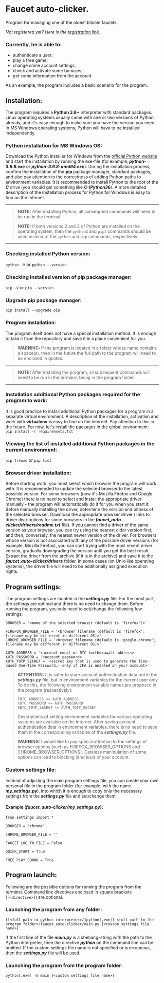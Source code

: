 # Faucet auto-clicker.

Program for managing one of the oldest bitcoin faucets.

_Not registered yet? Here is the [registration link](https://clck.ru/hqTDa "Registering on a bitcoin faucet")._

### Currently, he is able to:
* authenticate a user;
* play a free game;
* change some account settings;
* check and activate some bonuses;
* get some information from the account.

As an example, the program includes a basic scenario for the program.

## Installation:
The program requires a **Python 3.6+** interpreter with standard packages. Linux operating systems usually come with one
or two versions of Python already, and it's easy enough to make sure you have the version you need. In MS Windows
operating systems, Python will have to be installed independently.

### Python installation for MS Windows OS:
Download the Python installer for Windows from the
[official Python website](https://www.python.org/downloads/windows/ "Download page Python for MS Windows") and start the
installation by running the exe-file (for example, _**python-3.6.8.exe**_ or _**python-3.6.8-amd64.exe**_). During the
installation process, confirm the installation of the **pip** package manager, standard packages, and also pay attention
to the correctness of adding Python paths to environment variables. It is recommended to install Python to the root of
the _**C**_ drive (you should get something like _**C:\Python36**_). A more detailed description of the installation
process for Python for Windows is easy to find on the Internet.

---
>**NOTE:** After installing Python, all subsequent commands will need to be run in the terminal.

>**NOTE:** If both versions 2 and 3 of Python are installed on the operating system, then the `python3` and `pip3`
> commands should be used instead of the `python` and `pip` commands, respectively.
---

### Checking installed Python version:
`python -V` or `python --version`

### Checking installed version of pip package manager:
`pip -V` or `pip --version`

### Upgrade pip package manager:
`pip install --upgrade pip`

### Program installation:
The program itself does not have a special installation method.
It is enough to take it from the repository and save it in a place convenient for you.
>**WARNING:** If the program is located in a folder whose name contains a space(s), then in the future the full path to
> the program will need to be enclosed in quotes.

---
>**NOTE:** After installing the program, all subsequent commands will need to be run in the terminal, being in the
> program folder.
---

### Installation additional Python packages required for the program to work:
It is good practice to install additional Python packages for a program in a separate virtual environment. A description
of the installation, activation and work with **virtualenv** is easy to find on the Internet. Pay attention to this in
the future. For now, let's install the packages in the global environment:  
`pip install -r requirements.txt`

### Viewing the list of installed additional Python packages in the current environment:
`pip freeze` or `pip list`

### Browser driver installation:
Before starting work, you must select which browser the program will work with. It is recommended to update the selected
browser to the latest possible version. For some browsers (now it's Mozilla Firefox and Google Chrome) there is no need
to select and install the appropriate driver manually - the program will automatically do it for you when you start it.
Before manually installing the driver, determine the version and bitness of the selected browser. Download the
appropriate browser driver (links to driver distributions for some browsers in the
_**faucet_auto-clicker/drivers/readme.txt**_ file). If you cannot find a driver of the same version as your browser,
you can try using the nearest older version first, and then, conversely, the nearest newer version of the driver. For
browsers whose version is not associated with any of the possible driver versions (for example, Mozilla Firefox), you
can start trying with the most recent driver version, gradually downgrading the version until you get the best result.
Extract the driver from the archive (if it is in the archive) and save it to the _**faucet_auto-clicker/drivers**_
folder. In some cases (on Unix-like operating systems), the driver file will need to be additionally assigned execution
rights.

## Program settings:
The program settings are located in the _**settings.py**_ file. For the most part, the settings are optimal and there is
no need to change them. Before running the program, you only need to set/change the following few settings:

    BROWSER = '<name of the selected browser (default is 'firefox')>'

    FIREFOX_BROWSER_FILE = '<browser filename (default is 'firefox'; filename may be different in different OS)>'
    CHROME_BROWSER_FILE = '<browser filename (default is 'google-chrome'; filename may be different in different OS)>'
    
    AUTH_ADDRESS = '<account email or BTC (withdrawal) address>'
    AUTH_PASSWORD = '<account password>'
    AUTH_TOTP_SECRET = '<secret key that is used to generate the Time-based One-Time Password,- only if 2FA is enabled on your account>'

>**ATTENTION:** It is safer to store account authentication data not in the _**settings.py**_ file, but in
> environment variables for the current user only. To do this, the following environment variable names are proposed in the program
> (respectively):
> 
>     FBTC_ADDRESS <= AUTH_ADDRESS
>     FBTC_PASSWORD <= AUTH_PASSWORD
>     FBTC_TOTP_SECRET <= AUTH_TOTP_SECRET
> Descriptions of setting environment variables for various operating systems are available on the Internet. After
> saving account authentication data in environment variables, there is no need to save them in the corresponding
> variables of the _**settings.py**_ file.

>**WARNING:** I would like to pay special attention to the settings of browser options (such as FIREFOX_BROWSER_OPTIONS
> and CHROME_BROWSER_OPTIONS). Careless manipulation of some options can lead to blocking (and loss) of your account.

### Custom settings file:
Instead of adjusting the main program settings file, you can create your own personal file in the program folder (for
example, with the name _**my_settings.py**_), into which it is enough to copy only the necessary settings from the
_**settings.py**_ file and set/change them.

#### Example (_faucet_auto-clicker/my_settings.py_):

    from settings import *

    BROWSER = 'chrome'

    CHROME_BROWSER_FILE = ''

    FAUCET_LOG_TO_FILE = False

    QUICK_START = True

    FREE_PLAY_SOUND = True

## Program launch:
Following are the possible options for running the program from the terminal. Command line directives enclosed in square
brackets (`[<directive>]`) are optional.

### Launching the program from any folder:

    [[<full path to python interpreter>/]python[.exe]] <full path to the program folder>/faucet_auto-clicker/main.py [<custom settings file name>]

If the first line of the file _**main.py**_ is a shebang-string with the path to the Python interpreter,
then the directive _**python**_ on the command line can be omitted. If the custom settings file name is not specified or
is erroneous, then the _**settings.py**_ file will be used.

### Launching the program from the program folder:

    python[.exe] -m main [<custom settings file name>]

